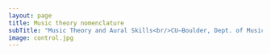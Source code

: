 ```yaml
---
layout: page
title: Music theory nomenclature
subTitle: "Music Theory and Aural Skills<br/>CU–Boulder, Dept. of Music Theory"
image: control.jpg
---
```


